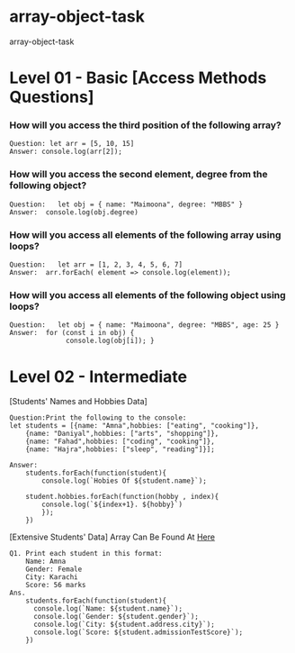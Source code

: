 # array-object-task
array-object-task

# Level 01 - Basic [Access Methods Questions]
### How will you access the third position of the following array?
```
Question: let arr = [5, 10, 15]
Answer: console.log(arr[2]);
```
### How will you access the second element, degree from the following object?
```
Question:   let obj = { name: "Maimoona", degree: "MBBS" }
Answer:  console.log(obj.degree)
```
### How will you access all elements of the following array using loops?
```
Question:   let arr = [1, 2, 3, 4, 5, 6, 7]
Answer:  arr.forEach( element => console.log(element));
```
### How will you access all elements of the following object using loops?
```
Question:   let obj = { name: "Maimoona", degree: "MBBS", age: 25 }
Answer:  for (const i in obj) {
              console.log(obj[i]); }
```
# Level 02 - Intermediate 
[Students' Names and Hobbies Data]
```
Question:Print the following to the console:
let students = [{name: "Amna",hobbies: ["eating", "cooking"]},
    {name: "Daniyal",hobbies: ["arts", "shopping"]},
    {name: "Fahad",hobbies: ["coding", "cooking"]},
    {name: "Hajra",hobbies: ["sleep", "reading"]}];

Answer:
    students.forEach(function(student){
        console.log(`Hobies Of ${student.name}`);

    student.hobbies.forEach(function(hobby , index){
        console.log(`${index+1}. ${hobby}`)
        });
    })
```
[Extensive Students' Data]
Array Can Be Found At [Here](https://github.com/techkaro-circle/JS-Arrays-and-Objects-Tasks/wiki/Extensive-Student-Data-Task)
```
Q1. Print each student in this format:
    Name: Amna
    Gender: Female
    City: Karachi
    Score: 56 marks
Ans.
    students.forEach(function(student){
      console.log(`Name: ${student.name}`);
      console.log(`Gender: ${student.gender}`);
      console.log(`City: ${student.address.city}`);
      console.log(`Score: ${student.admissionTestScore}`);
    })
 ```

